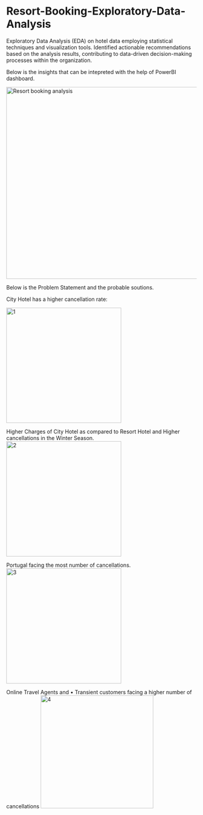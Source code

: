 # Resort-Booking-Exploratory-Data-Analysis
Exploratory Data Analysis (EDA) on hotel data employing statistical techniques and visualization tools.
Identified actionable recommendations based on the analysis results, contributing to data-driven decision-making processes within the organization.

Below is the insights that can be intepreted with the help of PowerBI dashboard.


<img width="506" alt="Resort booking analysis" src="https://github.com/sumit-kumar-crypto/Resort-Booking-Exploratory-Data-Analysis/assets/83686292/f43363f1-dd30-456f-b45b-d4d58757c6f0">


Below is the Problem Statement and the probable soutions.

City Hotel has a higher cancellation rate:

<img width="304" alt="1" src="https://github.com/sumit-kumar-crypto/Resort-Booking-Exploratory-Data-Analysis/assets/83686292/e20e95e1-de8c-4a38-b122-94112f048519">

Higher Charges of City Hotel as compared to Resort Hotel and Higher cancellations in the Winter Season.
<img width="304" alt="2" src="https://github.com/sumit-kumar-crypto/Resort-Booking-Exploratory-Data-Analysis/assets/83686292/fde28a01-470c-4a3b-ad81-6fac5efcc42a">

Portugal facing the most number of cancellations.
<img width="304" alt="3" src="https://github.com/sumit-kumar-crypto/Resort-Booking-Exploratory-Data-Analysis/assets/83686292/513c64d8-cc95-42c3-805d-3f07f7301a58">

Online Travel Agents and •	Transient customers facing a higher number of cancellations
<img width="298" alt="4" src="https://github.com/sumit-kumar-crypto/Resort-Booking-Exploratory-Data-Analysis/assets/83686292/40a6d634-4ffd-498f-849e-080d10ef92b5">















